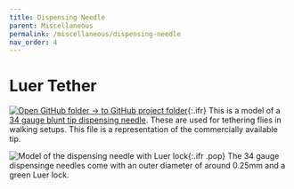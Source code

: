 ```yaml
---
title: Dispensing Needle
parent: Miscellaneous
permalink: /miscellaneous/dispensing-needle
nav_order: 4
---
```


# Luer Tether

[![Open GitHub folder]({{site.baseurl}}/assets/img/GitHub-Mark-32px.png) → to GitHub project folder](https://github.com/reiserlab/Component-Design/tree/main/Miscellaneous/Luer-Tether){:.ifr}
This is a model of a [34 gauge blunt tip dispensing needle](https://amazon.com/dp/B01FI9GKL0). These are used for tethering flies in walking setups. This file is a representation of the commercially available tip.


![Model of the dispensing needle with Luer lock]({{site.baseurl}}/assets/img/Miscellaneous/Luer-Tether/Luer-Tether.png){:.ifr .pop}
The 34 gauge dispensinge needles come with an outer diameter of around 0.25mm and a green Luer lock.